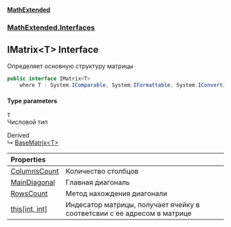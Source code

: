 #### [MathExtended](index.md 'index')
### [MathExtended.Interfaces](MathExtended_Interfaces.md 'MathExtended.Interfaces')
## IMatrix&lt;T&gt; Interface
Определяет основную структуру матрицы  
```csharp
public interface IMatrix<T>
    where T : System.IComparable, System.IFormattable, System.IConvertible, System.IComparable<T>, System.IEquatable<T>
```
#### Type parameters
<a name='MathExtended_Interfaces_IMatrix_T__T'></a>
`T`  
Числовой тип
  

Derived  
&#8627; [BaseMatrix&lt;T&gt;](MathExtended_Matrices_BaseMatrix_T_.md 'MathExtended.Matrices.BaseMatrix&lt;T&gt;')  

| Properties | |
| :--- | :--- |
| [ColumnsCount](MathExtended_Interfaces_IMatrix_T__ColumnsCount.md 'MathExtended.Interfaces.IMatrix&lt;T&gt;.ColumnsCount') | Количество столбцов<br/> |
| [MainDiagonal](MathExtended_Interfaces_IMatrix_T__MainDiagonal.md 'MathExtended.Interfaces.IMatrix&lt;T&gt;.MainDiagonal') | Главная диагональ<br/> |
| [RowsCount](MathExtended_Interfaces_IMatrix_T__RowsCount.md 'MathExtended.Interfaces.IMatrix&lt;T&gt;.RowsCount') | Метод нахождения диагонали<br/> |
| [this[int, int]](MathExtended_Interfaces_IMatrix_T__this_int_int_.md 'MathExtended.Interfaces.IMatrix&lt;T&gt;.this[int, int]') | Индесатор матрицы, получает ячейку в соответсвии с ее адресом в матрице<br/> |

